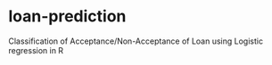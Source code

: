 # loan-prediction
Classification of Acceptance/Non-Acceptance of Loan using Logistic regression in R
